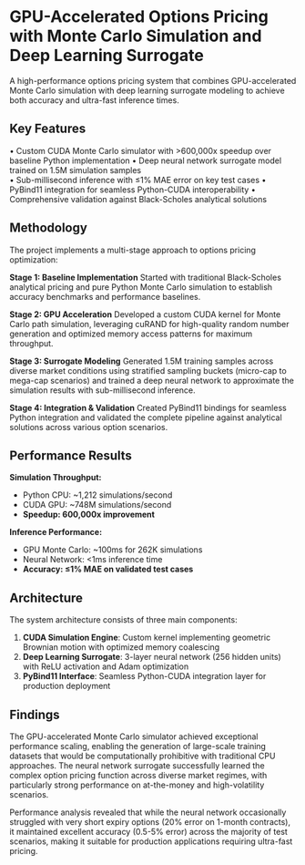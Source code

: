 # GPU-Accelerated Options Pricing with Monte Carlo Simulation and Deep Learning Surrogate

A high-performance options pricing system that combines GPU-accelerated Monte Carlo simulation with deep learning surrogate modeling to achieve both accuracy and ultra-fast inference times.

## Key Features

• Custom CUDA Monte Carlo simulator with >600,000x speedup over baseline Python implementation
• Deep neural network surrogate model trained on 1.5M simulation samples  
• Sub-millisecond inference with ≤1% MAE error on key test cases
• PyBind11 integration for seamless Python-CUDA interoperability
• Comprehensive validation against Black-Scholes analytical solutions

## Methodology

The project implements a multi-stage approach to options pricing optimization:

**Stage 1: Baseline Implementation**
Started with traditional Black-Scholes analytical pricing and pure Python Monte Carlo simulation to establish accuracy benchmarks and performance baselines.

**Stage 2: GPU Acceleration** 
Developed a custom CUDA kernel for Monte Carlo path simulation, leveraging cuRAND for high-quality random number generation and optimized memory access patterns for maximum throughput.

**Stage 3: Surrogate Modeling**
Generated 1.5M training samples across diverse market conditions using stratified sampling buckets (micro-cap to mega-cap scenarios) and trained a deep neural network to approximate the simulation results with sub-millisecond inference.

**Stage 4: Integration & Validation**
Created PyBind11 bindings for seamless Python integration and validated the complete pipeline against analytical solutions across various option scenarios.

## Performance Results

**Simulation Throughput:**
- Python CPU: ~1,212 simulations/second
- CUDA GPU: ~748M simulations/second  
- **Speedup: 600,000x improvement**

**Inference Performance:**
- GPU Monte Carlo: ~100ms for 262K simulations
- Neural Network: <1ms inference time
- **Accuracy: ≤1% MAE on validated test cases**

## Architecture

The system architecture consists of three main components:

1. **CUDA Simulation Engine**: Custom kernel implementing geometric Brownian motion with optimized memory coalescing
2. **Deep Learning Surrogate**: 3-layer neural network (256 hidden units) with ReLU activation and Adam optimization
3. **PyBind11 Interface**: Seamless Python-CUDA integration layer for production deployment

## Findings

The GPU-accelerated Monte Carlo simulator achieved exceptional performance scaling, enabling the generation of large-scale training datasets that would be computationally prohibitive with traditional CPU approaches. The neural network surrogate successfully learned the complex option pricing function across diverse market regimes, with particularly strong performance on at-the-money and high-volatility scenarios.

Performance analysis revealed that while the neural network occasionally struggled with very short expiry options (20% error on 1-month contracts), it maintained excellent accuracy (0.5-5% error) across the majority of test scenarios, making it suitable for production applications requiring ultra-fast pricing.
